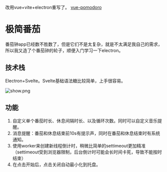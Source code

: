 改用vue+vite+electron重写了。 [vue-pomodoro](https://github.com/allworldg/vue-pomodoro)
# 极简番茄
番茄钟app已经数不胜数了，但是它们不是太复杂，就是不太满足我自己的需求，所以我又造了个番茄钟的轮子，顺便入门学习一下electron。

## 技术栈
Electron+Svelte。Svelte基础语法糖比较简单，上手很容易。

![show.png](https://github.com/allworldg/tomato/blob/master/show.png)

## 功能
1. 自定义单个番茄时长、休息间隔时长、以及循环次数。同时可以自定义音乐提醒。
2. 消息提醒：番茄和休息结束前10s有提示声，同时在番茄和休息结束时有系统通知。
3. 使用worker来创建新线程倒计时，稍微比简单的settimeout更加精准（settimeout受到浏览器限制，后台倒计时可能会长时间卡死，导致不能按时结束）
4. 在点击开始后，点击关闭自动最小化到托盘。
